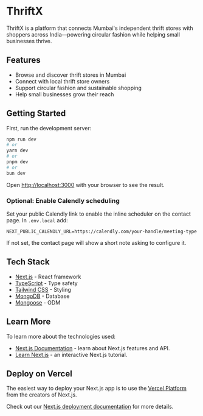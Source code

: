 # ThriftX

ThriftX is a platform that connects Mumbai's independent thrift stores with shoppers across India—powering circular fashion while helping small businesses thrive.

## Features

- Browse and discover thrift stores in Mumbai
- Connect with local thrift store owners
- Support circular fashion and sustainable shopping
- Help small businesses grow their reach

## Getting Started

First, run the development server:

```bash
npm run dev
# or
yarn dev
# or
pnpm dev
# or
bun dev
```

Open [http://localhost:3000](http://localhost:3000) with your browser to see the result.

### Optional: Enable Calendly scheduling

Set your public Calendly link to enable the inline scheduler on the contact page. In `.env.local` add:

```
NEXT_PUBLIC_CALENDLY_URL=https://calendly.com/your-handle/meeting-type
```

If not set, the contact page will show a short note asking to configure it.

## Tech Stack

- [Next.js](https://nextjs.org) - React framework
- [TypeScript](https://www.typescriptlang.org/) - Type safety
- [Tailwind CSS](https://tailwindcss.com/) - Styling
- [MongoDB](https://www.mongodb.com/) - Database
- [Mongoose](https://mongoosejs.com/) - ODM

## Learn More

To learn more about the technologies used:

- [Next.js Documentation](https://nextjs.org/docs) - learn about Next.js features and API.
- [Learn Next.js](https://nextjs.org/learn) - an interactive Next.js tutorial.

## Deploy on Vercel

The easiest way to deploy your Next.js app is to use the [Vercel Platform](https://vercel.com/new?utm_medium=default-template&filter=next.js&utm_source=create-next-app&utm_campaign=create-next-app-readme) from the creators of Next.js.

Check out our [Next.js deployment documentation](https://nextjs.org/docs/app/building-your-application/deploying) for more details.
